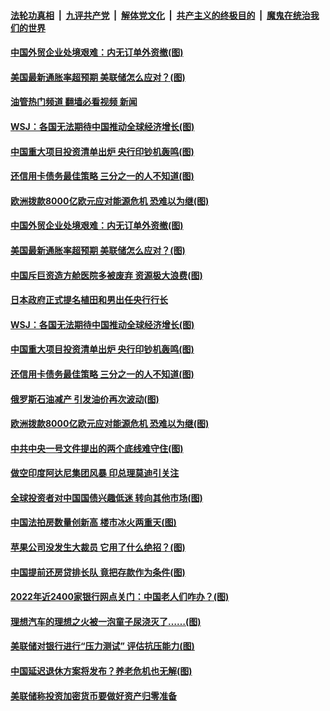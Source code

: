####  [法轮功真相](../../../../basic/blob/master/README.md?t=02150412) &nbsp;|&nbsp; [九评共产党](../../../../9ping.md/blob/master/README.md?t=02150412) &nbsp;|&nbsp; [解体党文化](../../../../jtdwh.md/blob/master/README.md?t=02150412)  &nbsp;|&nbsp; [共产主义的终极目的](../../../../gczydzjmd.md/blob/master/README.md?t=02150412) &nbsp;|&nbsp; [魔鬼在统治我们的世界](../../../../mgztzwmdsj.md/blob/master/README.md?t=02150412) 

#### [中国外贸企业处境艰难：内无订单外资撤(图)](../pages/p5/1028979.md?t=02150412) 

#### [美国最新通胀率超预期 美联储怎么应对？(图)](../pages/p5/1028978.md?t=02150412) 

#### [油管热门频道 翻墙必看视频 新闻](http://129.146.143.75:81/youtube.html?02150412)

#### [WSJ：各国无法期待中国推动全球经济增长(图)](../pages/p5/1028945.md?t=02150412) 

#### [中国重大项目投资清单出炉 央行印钞机轰鸣(图)](../pages/p5/1028884.md?t=02150412) 

#### [还信用卡债务最佳策略 三分之一的人不知道(图)](../pages/p5/1028908.md?t=02150412) 

#### [欧洲拨款8000亿欧元应对能源危机 恐难以为继(图)](../pages/p5/1028905.md?t=02150412) 

#### [中国外贸企业处境艰难：内无订单外资撤(图)](../pages/p5/1028979.md?t=02150412) 

#### [美国最新通胀率超预期 美联储怎么应对？(图)](../pages/p5/1028978.md?t=02150412) 

#### [中国斥巨资造方舱医院多被废弃 资源极大浪费(图)](../pages/p5/1028968.md?t=02150412) 

#### [日本政府正式提名植田和男出任央行行长](../pages/p5/1028965.md?t=02150412) 

#### [WSJ：各国无法期待中国推动全球经济增长(图)](../pages/p5/1028945.md?t=02150412) 

#### [中国重大项目投资清单出炉 央行印钞机轰鸣(图)](../pages/p5/1028884.md?t=02150412) 

#### [还信用卡债务最佳策略 三分之一的人不知道(图)](../pages/p5/1028908.md?t=02150412) 

#### [俄罗斯石油减产 引发油价再次波动(图)](../pages/p5/1028907.md?t=02150412) 

#### [欧洲拨款8000亿欧元应对能源危机 恐难以为继(图)](../pages/p5/1028905.md?t=02150412) 

#### [中共中央一号文件提出的两个底线难守住(图)](../pages/p5/1028894.md?t=02150412) 

#### [做空印度阿达尼集团风暴 印总理莫迪引关注](../pages/p5/1028876.md?t=02150412) 

#### [全球投资者对中国国债兴趣低迷 转向其他市场(图)](../pages/p5/1028811.md?t=02150412) 

#### [中国法拍房数量创新高 楼市冰火两重天(图)](../pages/p5/1028854.md?t=02150412) 

#### [苹果公司没发生大裁员 它用了什么绝招？(图)](../pages/p5/1028812.md?t=02150412) 

#### [中国提前还房贷排长队 竟把存款作为条件(图)](../pages/p5/1028768.md?t=02150412) 

#### [2022年近2400家银行网点关门：中国老人们咋办？(图)](../pages/p5/1028769.md?t=02150412) 

#### [理想汽车的理想之火被一泡童子尿浇灭了……(图)](../pages/p5/1028765.md?t=02150412) 

#### [美联储对银行进行“压力测试” 评估抗压能力(图)](../pages/p5/1028810.md?t=02150412) 

#### [中国延迟退休方案将发布？养老危机也无解(图)](../pages/p5/1028755.md?t=02150412) 

#### [美联储称投资加密货币要做好资产归零准备](../pages/p5/1028754.md?t=02150412) 

<img src='http://gfw-breaker.win/goodnews/indexes/p5.md' width='0px' height='0px'/>
